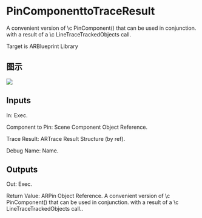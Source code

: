 # PinComponenttoTraceResult

A convenient version of \c PinComponent() that can be used in conjunction. with a result of a \c LineTraceTrackedObjects call.

Target is ARBlueprint Library

## 图示

![]($-20221218-17561537.png)

## Inputs

In: Exec.

Component to Pin: Scene Component Object Reference.

Trace Result: ARTrace Result Structure (by ref).

Debug Name: Name.  

## Outputs

Out: Exec.

Return Value: ARPin Object Reference. A convenient version of \c PinComponent() that can be used in conjunction. with a result of a \c LineTraceTrackedObjects call..

